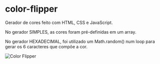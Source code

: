 # color-flipper

Gerador de cores feito com HTML, CSS e JavaScript.

No gerador SIMPLES, as cores foram pré-definidas em um array.

No gerador HEXADECIMAL, foi utilizado um Math.random() num loop para gerar os 6 caracteres que compõe a cor.


![Color Flipper](https://user-images.githubusercontent.com/32310339/175664959-3cc9fa2f-e3ba-427f-96b4-50941bafb2bb.gif)
